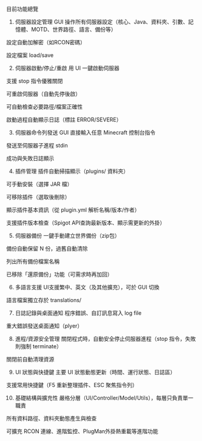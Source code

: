 目前功能總覽
1. 伺服器設定管理
GUI 操作所有伺服器設定（核心、Java、資料夾、引數、記憶體、MOTD、世界路徑、語言、備份等）

設定自動加解密（如RCON密碼）

設定檔案 load/save

2. 伺服器啟動/停止/重啟
用 UI 一鍵啟動伺服器

支援 stop 指令優雅關閉

可重啟伺服器（自動先停後啟）

可自動檢查必要路徑/檔案正確性

啟動過程自動顯示日誌（標註 ERROR/SEVERE）

3. 伺服器命令列發送
GUI 直接輸入任意 Minecraft 控制台指令

發送至伺服器子進程 stdin

成功與失敗日誌顯示

4. 插件管理
插件自動掃描顯示（plugins/ 資料夾）

可手動安裝（選擇 JAR 檔）

可移除插件（選取後刪除）

顯示插件基本資訊（從 plugin.yml 解析名稱/版本/作者）

支援插件版本檢查（Spigot API查詢最新版本、顯示需更新的外掛）

5. 伺服器備份
一鍵手動建立世界備份（zip包）

備份自動保留 N 份，過舊自動清除

列出所有備份檔案名稱

已移除「還原備份」功能（可需求時再加回）

6. 多語言支援
UI支援繁中、英文（及其他擴充），可於 GUI 切換

語言檔案獨立存於 translations/

7. 日誌記錄與桌面通知
程序錯誤、自訂訊息寫入 log file

重大錯誤發送桌面通知（plyer）

8. 進程/資源安全管理
關閉程式時，自動安全停止伺服器進程（stop 指令，失敗則強制 terminate）

關閉前自動清理資源

9. UI 狀態與快捷鍵
主要 UI 狀態動態更新（時間、運行狀態、日誌區）

支援常用快捷鍵（F5 重新整理插件、ESC 聚焦指令列）

10. 基礎結構與擴充性
嚴格分層（UI/Controller/Model/Utils），每層只負責單一職責

所有資料路徑、資料夾動態產生與檢查

可擴充 RCON 連線、進階監控、PlugMan外掛熱重載等進階功能

